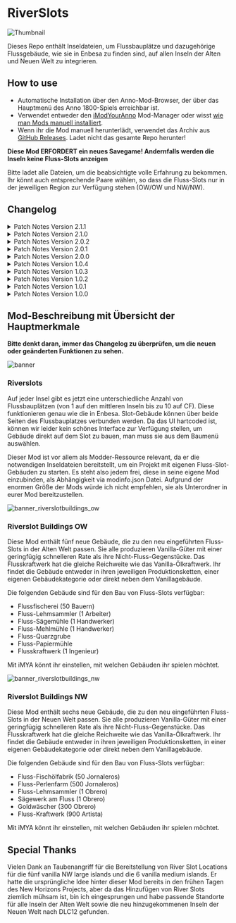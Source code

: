 # RiverSlots

![Thumbnail](docs/Thumbnail_169.png)

Dieses Repo enthält Inseldateien, um Flussbauplätze und dazugehörige Flussgebäude, wie sie in Enbesa zu finden sind, auf allen Inseln der Alten und Neuen Welt zu integrieren.

## How to use

- Automatische Installation über den Anno-Mod-Browser, der über das Hauptmenü des Anno 1800-Spiels erreichbar ist.
- Verwendet entweder den [iModYourAnno](https://github.com/anno-mods/iModYourAnno/releases) Mod-Manager oder wisst [wie man Mods manuell installiert](https://github.com/jakobharder/anno1800-mod-loader#mods).
- Wenn ihr die Mod manuell herunterlädt, verwendet das Archiv aus [GitHub Releases](https://github.com/Taludas/RiverSlots/releases). Ladet nicht das gesamte Repo herunter!

**Diese Mod ERFORDERT ein neues Savegame! Andernfalls werden die Inseln keine Fluss-Slots anzeigen**

Bitte ladet alle Dateien, um die beabsichtigte volle Erfahrung zu bekommen. Ihr könnt auch entsprechende Paare wählen,  so dass die Fluss-Slots nur in der jeweiligen Region zur Verfügung stehen (OW/OW und NW/NW).

## Changelog
<details>
    <summary>Patch Notes Version 2.1.1</summary>

* Fixes:
  * fehlendes Symbol für die Fluss-Papiermühle hinzugefügt

</details>
<details>
    <summary>Patch Notes Version 2.1.0</summary>

*  Neue Features:
   *  neue Alte Welt Fluss-Quarzgrube und neue OW Flusspapiermühle
   *  Aktualisierung auf die neueste Version der gemeinsamen Mod Pools and Definitions

* Fixes:
  * Behebung von Problemen mit bestimmten Loca-Dateien im NW- und OW-Gebäudemod
  * Behebung von Problemen mit doppelten Itemeffekt-Zielen für "alle Flusskraftwerke" und "alle Flusssägewerke"

</details>

<details>
    <summary>Patch Notes Version 2.0.2</summary>

*  Additions:
   * neue koreanische Übersetzung von modpark817

* Fixes:
  * Behebung eines Problems, bei dem der Versuch, [Shared] NW Riverslots (Taludas) in iMYA zu tweaken in einem CTD endet, Auslöser war ein unsichtbares Leerzeichen hinter dem Ordner-Namen.

</details>

<details>
    <summary>Patch Notes Version 2.0.1</summary>

*  Neues Feature:
   *  neue polnische Übersetzung von Domi812

* Fixes:
  * Behebung eines Problems, bei dem der NW-Lehm-Sammler die falsche Arbeitskraft verwendet. Jetzt verwendet er Obrera wie die Vanille-Lehmgrube und in Übereinstimmung mit dem angezeigten Porträt.

</details>

<details>
    <summary>Patch Notes Version 2.0.0</summary>

*  Neues Feature:
   - Anpassungen an Loader11 mit GU18. Durch neue Funktionen im Modloader konnte ich die Dateigröße der Shared Riverslots Mods drastisch reduzieren. Dies ermöglicht eine einfachere Handhabung der Mods bei der Installation und Wartung. Außerdem wurde ein bekanntes Problem behoben, bei dem die Riverslots-Mod mit bestimmten Kartenmods inkompatibel sein konnte. Seid jedoch gewarnt, wenn jemand anderes die neue Funktion zum Ersetzen von Inseldateien verwendet und diese Mod nach meiner lädt, werden die Flussschlitze möglicherweise auf den betreffenden Inseln nicht erzeugt.

</details>
<details>
    <summary>Patch Notes Version 1.0.4</summary>

* Hotfix:
   - Aufgrund von Anpassungen an die neuen Features von iModYourAnno v0.5 wurde die Lehmschöpferei irrtümlich aus der Mod entfernt (war nicht über das Build-Menü baubar oder gesperrt, wenn er mit der Produktionskettenversion verwendet wurde). Dieser Hotfix behebt das Problem. Um 100% sicher zu sein, dass nach dem Update alles wie gewohnt funktioniert, stellt sicher, dass ihr iMYA geschlossen habt. Dann löscht die alten Mod-Dateien aus /mods. Geht in den Ordner Anno 1800/.imya/tweaks und löscht die beiden .json-Dateien, die nach diesen Mods benannt sind. Installiert dann die neue Version und öffnet iMYA. Ladet einen Spielstand von vor dem Update auf die gestrige Version! (Tester berichten, dass diese Schritte nicht immer notwendig sind!)

</details>
<details>
    <summary>Patch Notes Version 1.0.3</summary>

* Anpassungen
   - Banner für die Gebäude-Mods hinzugefügt.
   - Anpassungen für alle Mods an die neuen Features von iModYourAnno v0.5 (neue Bilder, Standardoptionen werden automatisch im Tweaking Tab umgeschaltet). ***WARNUNG***: Passt eure Tweaking-Optionen in iMYA an, bevor ihr weiterspielt, da diese nach dem Update auf v0.5 verloren gehen!

</details>
<details>
    <summary>Patch Notes Version 1.0.2</summary>

* Hotfix für viele kleine Bugs:
  - Behebt das Problem, bei dem die Wassermühle für Mehl nicht im Baumenü für Kekse erscheint.
  - Behebt das Problem, dass die KI-Gegner auf Bauern-Stufe hängen bleiben, weil sie die Flusssägemühle bauen wollen, aber nicht können, da sie erst bei Handwerkern freigeschaltet wird.
  - Hinzufügen mehrerer Inkompatibilitäten: Include NorthernRiversRemoved, MapSeeds Patch3, da sie Inseln mit Flussbauplätzen entfernen/verändern.
  - Fügt Kompatibilät mit Jakobs Alternative Needs hinzu, sodass die Gemüsefarm im Baumenü für Fisch wieder erscheint.
</details>
<details>
    <summary>Patch Notes Version 1.0.1</summary>

* Neues Feature:
    - Getrenntes Bau-Menü für Fluss-Gebäude in OW und NW (OW: Ende des Bauern-Menüs und Anfang des Verbrauchsgüter-Menüs, NW: nach Lagerhaus im Jornalero-Menü und Anfang des Verbrauchsgüter-Menüs)
    - Deutsches Readme

* Hotfix für viele kleine Bugs:
  - Fluss-Sägemühlen in OW und NW werden nun korrekt mit 1 Farmer/1 Jornalero aufgedeckt
  - Behebt das Problem des doppelten Bau-Menü-Eintrags für alle Gebäude aufgrund des Updates auf GU17.1, behebt die Bedingungen, unter denen der Fallback-Eintrag im Menü erscheint
  - Korrektur der fehlenden Übersetzung für River Sawmill NW in der deutschen Lokalisierung
  - Behebung von Grafikproblemen bei Clay Collector OW/NW (Feedbackunit mit AdapttoTerrainHeight clippt durch Mesh, Cutout Mesh sichtbar bei DX12)
  - Behebung von Grafikproblemen bei Goldwäscher (Cutout-Mesh bei DX12 sichtbar)
  - Behebung von Grafikproblemen bei River Fishery und River Fishoil Factory (fehlende Props und falsche Laufsequenz bei Walking Fisher)
</details>
<details>
    <summary>Patch Notes Version 1.0.0</summary>

* Erstveröffentlichung
    - Flussbauplätze für Alte und Neue Welt
    - Erste Fluss-Gebäude für die Alte und Neue Welt hinzugefügt
        - OW: Fluss-Fischerei, Fluss-Tonsammler, Fluss-Sägemühle, Fluss-Mehlmühle, Fluss-Kraftwerk
        - NW: Fluss-Fischölfabrik, Fluss-Perlenfarm, Fluss-Tonsammler, Fluss-Sägewerk, Goldwäscher, Fluss-Kraftwerk
</details>

## Mod-Beschreibung mit Übersicht der Hauptmerkmale
**Bitte denkt daran, immer das Changelog zu überprüfen, um die neuen oder geänderten Funktionen zu sehen.**

![banner](docs/banner.png)
### Riverslots
Auf jeder Insel gibt es jetzt eine unterschiedliche Anzahl von Flussbauplätzen (von 1 auf den mittleren Inseln bis zu 10 auf CF). Diese funktionieren genau wie die in Enbesa. Slot-Gebäude können über beide Seiten des Flussbauplatzes verbunden werden. Da das UI hartcoded ist, können wir leider kein schönes Interface zur Verfügung stellen, um Gebäude direkt auf dem Slot zu bauen, man muss sie aus dem Baumenü auswählen.

Dieser Mod ist vor allem als Modder-Ressource relevant, da er die notwendigen Inseldateien bereitstellt, um ein Projekt mit eigenen Fluss-Slot-Gebäuden zu starten. Es steht also jedem frei, diese in seine eigene Mod einzubinden, als Abhängigkeit via modinfo.json Datei. Aufgrund der enormen Größe der Mods würde ich nicht empfehlen, sie als Unterordner in eurer Mod bereitzustellen.

![banner_riverslotbuildings_ow](docs/banner_riverslotbuildings_ow.png)
### Riverslot Buildings OW
Diese Mod enthält fünf neue Gebäude, die zu den neu eingeführten Fluss-Slots in der Alten Welt passen. Sie alle produzieren Vanilla-Güter mit einer geringfügig schnelleren Rate als ihre Nicht-Fluss-Gegenstücke. Das Flusskraftwerk hat die gleiche Reichweite wie das Vanilla-Ölkraftwerk. Ihr findet die Gebäude entweder in ihren jeweiligen Produktionsketten, einer eigenen Gebäudekategorie oder direkt neben dem Vanillagebäude.

Die folgenden Gebäude sind für den Bau von Fluss-Slots verfügbar:
- Flussfischerei (50 Bauern)
- Fluss-Lehmsammler (1 Arbeiter)
- Fluss-Sägemühle (1 Handwerker)
- Fluss-Mehlmühle (1 Handwerker)
- Fluss-Quarzgrube
- Fluss-Papiermühle
- Flusskraftwerk (1 Ingenieur)

Mit iMYA könnt ihr einstellen, mit welchen Gebäuden ihr spielen möchtet.

![banner_riverslotbuildings_nw](docs/banner_riverslotbuildings_nw.png)
### Riverslot Buildings NW
Diese Mod enthält sechs neue Gebäude, die zu den neu eingeführten Fluss-Slots in der Neuen Welt passen. Sie alle produzieren Vanilla-Güter mit einer geringfügig schnelleren Rate als ihre Nicht-Fluss-Gegenstücke. Das Flusskraftwerk hat die gleiche Reichweite wie das Vanilla-Ölkraftwerk. Ihr findet die Gebäude entweder in ihren jeweiligen Produktionsketten, in einer eigenen Gebäudekategorie oder direkt neben dem Vanillagebäude.

Die folgenden Gebäude sind für den Bau von Fluss-Slots verfügbar:
- Fluss-Fischölfabrik (50 Jornaleros)
- Fluss-Perlenfarm (500 Jornaleros)
- Fluss-Lehmsammler (1 Obrero)
- Sägewerk am Fluss (1 Obrero)
- Goldwäscher (300 Obrero)
- Fluss-Kraftwerk (900 Artista)

Mit iMYA könnt ihr einstellen, mit welchen Gebäuden ihr spielen möchtet.

## Special Thanks
Vielen Dank an Taubenangriff für die Bereitstellung von River Slot Locations für die fünf vanilla NW large islands und die 6 vanilla medium islands. Er hatte die ursprüngliche Idee hinter dieser Mod bereits in den frühen Tagen des New Horizons Projects, aber da das Hinzufügen von River Slots ziemlich mühsam ist, bin ich eingesprungen und habe passende Standorte für alle Inseln der Alten Welt sowie die neu hinzugekommenen Inseln der Neuen Welt nach DLC12 gefunden.
